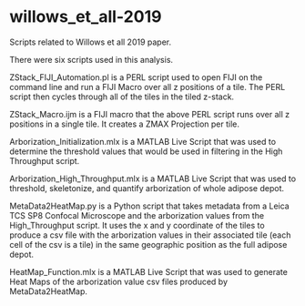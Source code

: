 # willows_et_all-2019

Scripts related to Willows et all 2019 paper.

There were six scripts used in this analysis.

ZStack_FIJI_Automation.pl is a PERL script used to open FIJI on the command line and run a FIJI Macro over all z positions of a tile. The PERL script then cycles through all of the tiles in the tiled z-stack.

ZStack_Macro.ijm is a FIJI macro that the above PERL script runs over all z positions in a single tile. It creates a ZMAX Projection per tile.

Arborization_Initialization.mlx is a MATLAB Live Script that was used to determine the threshold values that would be used in filtering in the High Throughput script.

Arborization_High_Throughput.mlx is a MATLAB Live Script that was used to threshold, skeletonize, and quantify arborization of whole adipose depot.

MetaData2HeatMap.py is a Python script that takes metadata from a Leica TCS SP8 Confocal Microscope and the arborization values from the High_Throughput script. It uses the x and y coordinate of the tiles to produce a csv file with the arborization values in their associated tile (each cell of the csv is a tile) in the same geographic position as the full adipose depot.

HeatMap_Function.mlx is a MATLAB Live Script that was used to generate Heat Maps of the arborization value csv files produced by MetaData2HeatMap.
